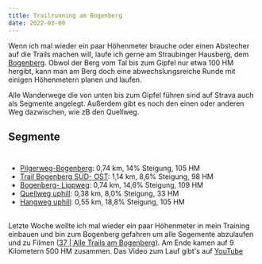 ```yaml
---
title: Trailrunning am Bogenberg
date: 2022-03-09
---
```


Wenn ich mal wieder ein paar Höhenmeter brauche oder einen Abstecher auf die Trails machen will, laufe ich gerne am Straubinger Hausberg, dem <a href='https://de.wikipedia.org/wiki/Bogenberg_%28Berg%29' class='external' target='_blank' rel='noopener'>Bogenberg</a>. Obwol der Berg vom Tal bis zum Gipfel nur etwa 100 HM hergibt, kann man am Berg doch eine abwechslungsreiche Runde mit einigen Höhenmetern planen und laufen.

Alle Wanderwege die von unten bis zum Gipfel führen sind auf Strava auch als Segmente angelegt. Außerdem gibt es noch den einen oder anderen Weg dazwischen, wie zB den Quellweg.

## Segmente <br><br>

-   <a href='https://www.strava.com/segments/24246527' class='external' target='_blank' rel='noopener'>Pilgerweg-Bogenberg</a>: 0,74 km, 14% Steigung, 105 HM
-   <a href='https://www.strava.com/segments/15788336' class='external' target='_blank' rel='noopener'>Trail Bogenberg SÜD- OST</a>: 1,14 km, 8,6% Steigung, 98 HM
-   <a href='https://www.strava.com/segments/20320250' class='external' target='_blank' rel='noopener'>Bogenberg- Lippweg</a>: 0,74 km, 14,6% Steigung, 109 HM
-   <a href='https://www.strava.com/segments/29827140' class='external' target='_blank' rel='noopener'>Quellweg uphill</a>: 0,38 km, 8,0% Steigung, 33 HM
-   <a href='https://www.strava.com/segments/29829856' class='external' target='_blank' rel='noopener'>Hangweg uphill</a>: 0,55 km, 18,8% Steigung, 105 HM <br /><br />

Letzte Woche wollte ich mal wieder ein paar Höhenmeter in mein Training einbauen und bin zum Bogenberg gefahren um alle Segemente abzulaufen und zu Filmen (<a href='https://www.strava.com/activities/6771492971' class='external' target='_blank' rel='noopener'>37 | Alle Trails am Bogenberg</a>). Am Ende kamen auf 9 Kilometern 500 HM zusammen. Das Video zum Lauf gibt's auf <a href='https://youtu.be/Jads8edKb_8' class='external' target='_blank' rel='noopener'>YouTube</a><br><br>
